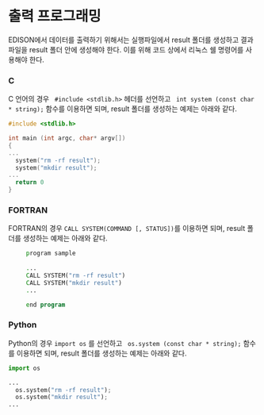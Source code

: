 # 출력 프로그래밍

EDISON에서 데이터를 출력하기 위해서는 실행파일에서 result 폴더를 생성하고 결과 파일을 result 폴더 안에 생성해야 한다. 이를 위해 코드 상에서 리눅스 쉘 명령어를 사용해야 한다.


### C 
 C 언어의 경우 ``` #include <stdlib.h>``` 헤더를 선언하고 ``` int system (const char * string);``` 함수를 이용하면 되며, result 폴더를 생성하는 예제는 아래와 같다. 
 
 ```C
 #include <stdlib.h>
 
 int main (int argc, char* argv[])
 {
 ...
   system("rm -rf result");
   system("mkdir result");
 ...
   return 0
 }
 
 ```


### FORTRAN 

 FORTRAN의 경우 ``` CALL SYSTEM(COMMAND [, STATUS]) ```를 이용하면 되며, result 폴더를 생성하는 예제는 아래와 같다. 
 
 ```fortran
      program sample
      
      ...
      CALL SYSTEM("rm -rf result")
      CALL SYSTEM("mkdir result")
      ...

      end program      
 
 ```
 
 ### Python
 Python의 경우 ``` import os ``` 를 선언하고 ``` os.system (const char * string);``` 함수를 이용하면 되며, result 폴더를 생성하는 예제는 아래와 같다. 
 
 ```python
 import os
 
 ...
   os.system("rm -rf result");
   os.system("mkdir result");
 ...
 
 
 ```

 
 